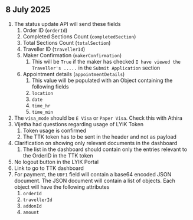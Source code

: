 ## 8 July 2025
1. The status update API will send these fields
	1. Order ID (`orderId`)
	2. Completed Sections Count (`completedSection`)
	3. Total Sections Count (`totalSection`)
	4. Traveller ID (`travellerId`)
	5. Maker Confirmation (`makerConfirmation`)
		1. This will be `True` if the maker has checked `I have viewed the Traveller's .....` in the `Submit Application` section
	6. Appointment details (`appointmentDetails`)
		1. This value will be populated with an Object containing the following fields
		2. `location`
		3. `date`
		4. `time_hr`
		5. `time_min`
2. The `visa_mode` should be `E Visa` or `Paper Visa`. Check this with Athira
3. Vijetha had questions regarding usage of LYIK Token
	1. Token usage is confirmed
	2. The TTK token has to be sent in the header and not as payload
4. Clarification on showing only relevant documents in the dashboard
	1. The list in the dashboard should contain only the entries relevant to the OrderID in the TTK token
5. No logout button in the LYIK Portal
6. Link to go to TTK dashboard
7. For payment, the `UDF1` field will contain a base64 encoded JSON document. The JSON document will contain a list of objects. Each object will have the following attributes
	1. `orderId`
	2. `travellerId`
	3. `addonId`
	4. `amount`
